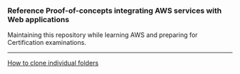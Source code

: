 ### Reference Proof-of-concepts integrating AWS services with Web applications 
Maintaining this repository while learning AWS and preparing for Certification examinations.

---

[How to clone individual folders](https://github.com/hardikSinghBehl/aws-reference-projects/blob/main/subfolder-clone.md)

